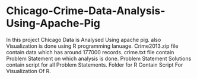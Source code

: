 # Chicago-Crime-Data-Analysis-Using-Apache-Pig
In this project Chicago Data is Analysed Using apache pig.
also Visualization is done using R programming lanuage.
Crime2013.zip file contain data which has around 177000 records.
crime.txt file contain Problem Statement on which analysis is done.
Problem Statement Solutions contain script for all Problem Statements.
Folder for R Contain Script For Visualization Of R.
